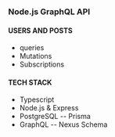 ### Node.js GraphQL API

#### USERS AND POSTS
- queries
- Mutations
- Subscriptions

#### TECH STACK
- Typescript
- Node.js & Express
- PostgreSQL
-- Prisma
- GraphQL
-- Nexus Schema